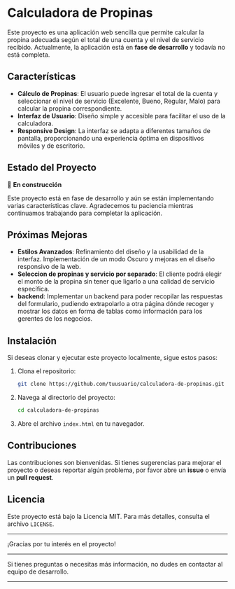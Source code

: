 # Calculadora de Propinas

Este proyecto es una aplicación web sencilla que permite calcular la propina adecuada según el total de una cuenta y el nivel de servicio recibido. Actualmente, la aplicación está en **fase de desarrollo** y todavía no está completa. 

## Características

- **Cálculo de Propinas**: El usuario puede ingresar el total de la cuenta y seleccionar el nivel de servicio (Excelente, Bueno, Regular, Malo) para calcular la propina correspondiente.
- **Interfaz de Usuario**: Diseño simple y accesible para facilitar el uso de la calculadora.
- **Responsive Design**: La interfaz se adapta a diferentes tamaños de pantalla, proporcionando una experiencia óptima en dispositivos móviles y de escritorio.

## Estado del Proyecto

🔨 **En construcción**

Este proyecto está en fase de desarrollo y aún se están implementando varias características clave. Agradecemos tu paciencia mientras continuamos trabajando para completar la aplicación.

## Próximas Mejoras

- **Estilos Avanzados**: Refinamiento del diseño y la usabilidad de la interfaz. Implementación de un modo Oscuro y mejoras en el diseño responsivo de la web.
- **Seleccion de propinas y servicio por separado**: El cliente podrá elegir el monto de la propina sin tener que ligarlo a una calidad de servicio específica.
- **backend**: Implementar un backend para poder recopilar las respuestas del formulario, pudiendo extrapolarlo a otra página dónde recoger y mostrar los datos en forma de tablas como información para los gerentes de los negocios.

## Instalación

Si deseas clonar y ejecutar este proyecto localmente, sigue estos pasos:

1. Clona el repositorio:

   ```bash
   git clone https://github.com/tuusuario/calculadora-de-propinas.git
   ```

2. Navega al directorio del proyecto:

   ```bash
   cd calculadora-de-propinas
   ```

3. Abre el archivo `index.html` en tu navegador.

## Contribuciones

Las contribuciones son bienvenidas. Si tienes sugerencias para mejorar el proyecto o deseas reportar algún problema, por favor abre un **issue** o envía un **pull request**.

## Licencia

Este proyecto está bajo la Licencia MIT. Para más detalles, consulta el archivo `LICENSE`.

---

¡Gracias por tu interés en el proyecto!

---

Si tienes preguntas o necesitas más información, no dudes en contactar al equipo de desarrollo.

---
